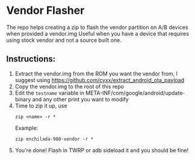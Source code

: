 # Vendor Flasher

The repo helps creating a zip to flash the vendor partition on A/B devices when provided a vendor.img
Useful when you have a device that requires using stock vendor and not a source built one.

## Instructions:
1. Extract the vendor.img from the ROM you want the vendor from, I suggest using https://github.com/cyxx/extract_android_ota_payload
2. Copy the vendor.img to the root of this repo
3. Edit the `testname` variable in META-INF/com/google/android/update-binary and any other print you want to modify
4. Time to zip it up, use 
   ```
   zip <name> -r *
   ```
   Example:
   ```
   zip enchilada-908-vendor -r *
   ```
5. You're done! Flash in TWRP or adb sideload it and you should be fine!
